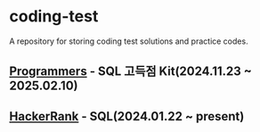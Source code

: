# coding-test
A repository for storing coding test solutions and practice codes.

## [Programmers](https://programmers.co.kr/) - SQL 고득점 Kit(2024.11.23 ~ 2025.02.10)
## [HackerRank](https://www.hackerrank.com/domains/sql) - SQL(2024.01.22 ~ present)
